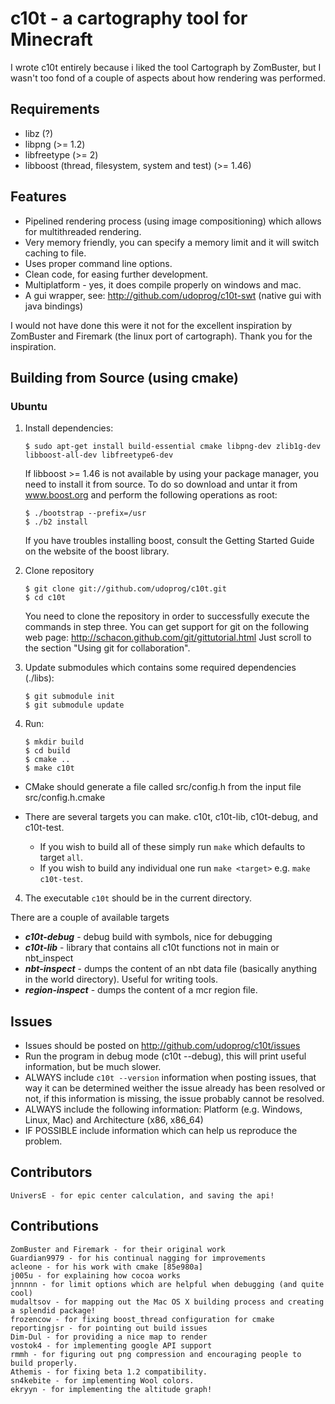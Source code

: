 c10t - a cartography tool for Minecraft
=======================================

I wrote c10t entirely because i liked the tool Cartograph by ZomBuster, but I wasn't too fond of a couple of aspects about how rendering was performed.

Requirements
------------

  * libz (?)
  * libpng (>= 1.2)
  * libfreetype (>= 2)
  * libboost (thread, filesystem, system and test) (>= 1.46)

Features
--------

  * Pipelined rendering process (using image compositioning) which allows for
    multithreaded rendering.
  * Very memory friendly, you can specify a memory limit and it will switch caching to file.
  * Uses proper command line options.
  * Clean code, for easing further development.
  * Multiplatform - yes, it does compile properly on windows and mac.
  * A gui wrapper, see: http://github.com/udoprog/c10t-swt (native gui with java bindings)

I would not have done this were it not for the excellent inspiration by
ZomBuster and Firemark (the linux port of cartograph). Thank you for the
inspiration.

Building from Source (using cmake)
----------------------------------

### Ubuntu ###

 1. Install dependencies:

        $ sudo apt-get install build-essential cmake libpng-dev zlib1g-dev libboost-all-dev libfreetype6-dev

    If libboost >= 1.46 is not available by using your package manager, you need to install it from source. To do so download and untar it from www.boost.org and perform the following operations as root:

        $ ./bootstrap --prefix=/usr
        $ ./b2 install

    If you have troubles installing boost, consult the Getting Started Guide on the website of the boost library.

 2. Clone repository

        $ git clone git://github.com/udoprog/c10t.git
        $ cd c10t

    You need to clone the repository in order to successfully execute the commands in step three. You can get support for git on the following web page:
    http://schacon.github.com/git/gittutorial.html
    Just scroll to the section "Using git for collaboration".

 3. Update submodules which contains some required dependencies (./libs):

        $ git submodule init
        $ git submodule update

 4. Run:

        $ mkdir build
        $ cd build
        $ cmake ..
        $ make c10t

 * CMake should generate a file called src/config.h from the input file src/config.h.cmake
  
 * There are several targets you can make.  c10t, c10t-lib, c10t-debug, and c10t-test.
   * If you wish to build all of these simply run `make` which defaults to target `all`.
   * If you wish to build any individual one run `make <target>` e.g. `make c10t-test`.

4. The executable `c10t` should be in the current directory.

There are a couple of available targets

 * ___c10t-debug___ - debug build with symbols, nice for debugging
 * ___c10t-lib___ - library that contains all c10t functions not in main or nbt_inspect
 * ___nbt-inspect___ - dumps the content of an nbt data file (basically anything in the world directory). Useful for writing tools.
 * ___region-inspect___ - dumps the content of a mcr region file.

Issues
------

 * Issues should be posted on http://github.com/udoprog/c10t/issues
 * Run the program in debug mode (c10t --debug), this will print useful information, but be much slower.
 * ALWAYS include `c10t --version` information when posting issues, that way it can be determined weither the issue already has been resolved or not, if this information is missing, the issue probably cannot be resolved.
 * ALWAYS include the following information: Platform (e.g. Windows, Linux, Mac) and Architecture (x86, x86_64)
 * IF POSSIBLE include information which can help us reproduce the problem.

Contributors
------------
    UniversE - for epic center calculation, and saving the api!

Contributions
-------------
    ZomBuster and Firemark - for their original work
    Guardian9979 - for his continual nagging for improvements
    acleone - for his work with cmake [85e980a]
    j005u - for explaining how cocoa works
    jnnnnn - for limit options which are helpful when debugging (and quite cool)
    mudaltsov - for mapping out the Mac OS X building process and creating a splendid package!
    frozencow - for fixing boost_thread configuration for cmake
    reportingjsr - for pointing out build issues
    Dim-Dul - for providing a nice map to render
    vostok4 - for implementing google API support
    rmmh - for figuring out png compression and encouraging people to build properly.
    Athemis - for fixing beta 1.2 compatibility.
    sn4kebite - for implementing Wool colors.
    ekryyn - for implementing the altitude graph!
